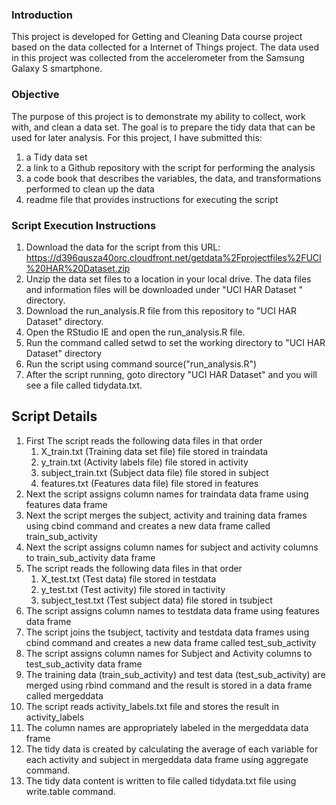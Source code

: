 ### Introduction
This project is developed for Getting and Cleaning Data course project based on the data collected for a Internet of Things project. The data used in this project was collected from the accelerometer from the Samsung Galaxy S smartphone.

### Objective
The purpose of this project is to demonstrate my ability to collect, work with, and clean a data set. The goal is to prepare the tidy data that can be used for later analysis. For this project, I have submitted this:
1. a Tidy data set
2. a link to a Github repository with the script for performing the analysis
3. a code book that describes the variables, the data, and transformations performed to clean up the data
4. readme file that provides instructions for executing the script

### Script Execution Instructions
1. Download the data for the script from this URL: https://d396qusza40orc.cloudfront.net/getdata%2Fprojectfiles%2FUCI%20HAR%20Dataset.zip 
2. Unzip the data set files to a location in your local drive. The data files and information files will be downloaded under "UCI HAR Dataset " directory.
3. Download the run_analysis.R file from this repository to "UCI HAR Dataset" directory.
4. Open the RStudio IE and open the run_analysis.R file.
5. Run the command called setwd to set the working directory to "UCI HAR Dataset" directory
6. Run the script using command source("run_analysis.R")
7. After the script running, goto directory "UCI HAR Dataset" and you will see a file called tidydata.txt.

## Script Details
1. First The script reads the following data files in that order
	1. X_train.txt (Training data set file) file stored in traindata
	2. y_train.txt  (Activity labels file) file stored in activity
	3. subject_train.txt (Subject data file) file stored in subject
	4. features.txt (Features data file) file stored in features
2. Next the script assigns column names for traindata data frame using features data frame
3. Next the script merges the subject, activity and training data frames using cbind command and creates a new data frame called train_sub_activity
4. Next the script assigns column names for subject and activity columns to train_sub_activity data frame
5. The script reads the following data files in that order
	1. X_test.txt (Test data) file stored in testdata
	2. y_test.txt (Test activity) file stored in tactivity
	3. subject_test.txt (Test subject data) file stored in tsubject
6. The script assigns column names to testdata data frame using features data frame
7. The script joins the tsubject, tactivity and testdata data frames using cbind command and creates a new data frame called test_sub_activity
8. The script assigns column names for Subject and Activity columns to test_sub_activity data frame 
9. The training data (train_sub_activity) and test data (test_sub_activity) are merged using rbind command and the result is stored in a data frame called mergeddata
10. The script reads activity_labels.txt file and stores the result in activity_labels 
11. The column names are appropriately labeled in the mergeddata data frame
12. The tidy data is created by calculating the average of each variable for each activity and subject in mergeddata data frame using aggregate command.
13. The tidy data content is written to file called tidydata.txt file using write.table command.


